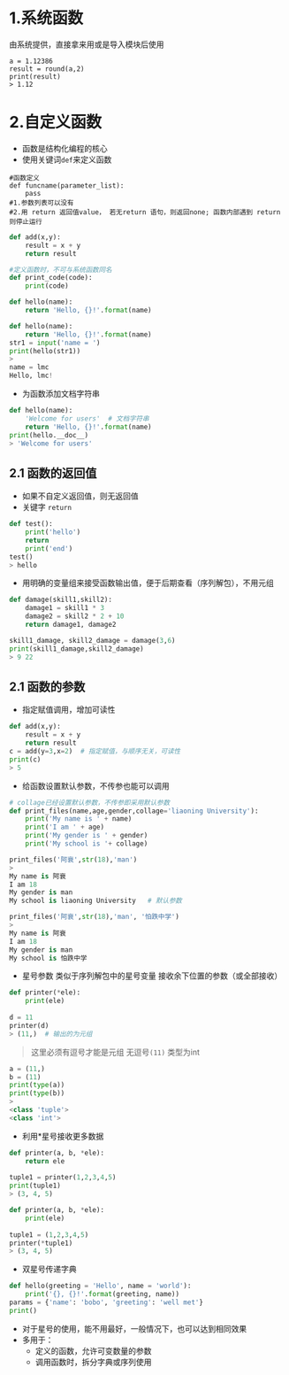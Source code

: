 # 1.系统函数

由系统提供，直接拿来用或是导入模块后使用

```
a = 1.12386
result = round(a,2)
print(result)
> 1.12
```



# 2.自定义函数

* 函数是结构化编程的核心
* 使用关键词`def`来定义函数

```
#函数定义
def funcname(parameter_list):
    pass
#1.参数列表可以没有
#2.用 return 返回值value， 若无return 语句，则返回none; 函数内部遇到 return 则停止运行
```

```python
def add(x,y):
    result = x + y
    return result

#定义函数时，不可与系统函数同名
def print_code(code):
    print(code)
```

```python
def hello(name):
	return 'Hello, {}!'.format(name)
```

```python
def hello(name):
	return 'Hello, {}!'.format(name)
str1 = input('name = ')
print(hello(str1))
>
name = lmc
Hello, lmc!
```

* 为函数添加文档字符串

```python
def hello(name):
	'Welcome for users'  # 文档字符串
	return 'Hello, {}!'.format(name)
print(hello.__doc__)
> 'Welcome for users' 
```

## 2.1 函数的返回值

* 如果不自定义返回值，则无返回值
* 关键字 `return`

```python
def test():
	print('hello')
	return 
	print('end')
test()
> hello
```

* 用明确的变量组来接受函数输出值，便于后期查看（序列解包），不用元组

```python
def damage(skill1,skill2):
    damage1 = skill1 * 3
    damage2 = skill2 * 2 + 10
    return damage1, damage2

skill1_damage, skill2_damage = damage(3,6)
print(skill1_damage,skill2_damage)
> 9 22
```



## 2.1 函数的参数

* 指定赋值调用，增加可读性

```python
def add(x,y):
    result = x + y
    return result
c = add(y=3,x=2)  # 指定赋值，与顺序无关，可读性
print(c)
> 5
```

* 给函数设置默认参数，不传参也能可以调用

```python
# collage已经设置默认参数，不传参即采用默认参数
def print_files(name,age,gender,collage='liaoning University'):
    print('My name is ' + name)
    print('I am ' + age)
    print('My gender is ' + gender)
    print('My school is '+ collage)

print_files('阿衰',str(18),'man')
>
My name is 阿衰
I am 18
My gender is man
My school is liaoning University   # 默认参数

print_files('阿衰',str(18),'man', '怕跌中学')
> 
My name is 阿衰
I am 18
My gender is man
My school is 怕跌中学
```

* 星号参数 类似于序列解包中的星号变量 接收余下位置的参数（或全部接收）

```python
def printer(*ele):
    print(ele)
    
d = 11
printer(d)
> (11,)  # 输出的为元组  
```

> 这里必须有逗号才能是元组  无逗号`(11)` 类型为int

```python
a = (11,)
b = (11)
print(type(a))
print(type(b))
> 
<class 'tuple'>
<class 'int'>
```

* 利用*星号接收更多数据

```python
def printer(a, b, *ele):
    return ele
    
tuple1 = printer(1,2,3,4,5)
print(tuple1)
> (3, 4, 5)
```

```python
def printer(a, b, *ele):
    print(ele)
    
tuple1 = (1,2,3,4,5)
printer(*tuple1)
> (3, 4, 5)
```

* 双星号传递字典

```python
def hello(greeting = 'Hello', name = 'world'):
	print('{}, {}!'.format(greeting, name))
params = {'name': 'bobo', 'greeting': 'well met'}
print()
```

* 对于星号的使用，能不用最好，一般情况下，也可以达到相同效果
* 多用于：
  * 定义的函数，允许可变数量的参数
  * 调用函数时，拆分字典或序列使用






